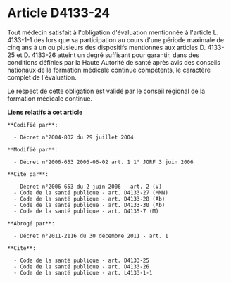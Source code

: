 # Article D4133-24

Tout médecin satisfait à l'obligation d'évaluation mentionnée à l'article L. 4133-1-1 dès lors que sa participation au cours
d'une période maximale de cinq ans à un ou plusieurs des dispositifs mentionnés aux articles D. 4133-25 et D. 4133-26 atteint
un degré suffisant pour garantir, dans des conditions définies par la Haute Autorité de santé après avis des conseils
nationaux de la formation médicale continue compétents, le caractère complet de l'évaluation.

Le respect de cette obligation est validé par le conseil régional de la formation médicale continue.

**Liens relatifs à cet article**

	**Codifié par**:

	  - Décret n°2004-802 du 29 juillet 2004

	**Modifié par**:

	  - Décret n°2006-653 2006-06-02 art. 1 1° JORF 3 juin 2006

	**Cité par**:

	  - Décret n°2006-653 du 2 juin 2006 - art. 2 (V)
	  - Code de la santé publique - art. D4133-27 (MMN)
	  - Code de la santé publique - art. D4133-28 (Ab)
	  - Code de la santé publique - art. D4133-30 (Ab)
	  - Code de la santé publique - art. D4135-7 (M)

	**Abrogé par**:

	  - Décret n°2011-2116 du 30 décembre 2011 - art. 1

	**Cite**:

	  - Code de la santé publique - art. D4133-25
	  - Code de la santé publique - art. D4133-26
	  - Code de la santé publique - art. L4133-1-1
